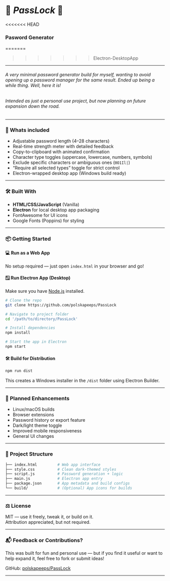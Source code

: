  # 🔑 *PassLock* 🔑
<<<<<<< HEAD
### Pasword Generator 
=======
>>>>>>> Electron-DesktopApp

 ---

###### A very minimal password generator build for myself, wanting to avoid opening up a password manager for the same result. Ended up being a while thing. Well, here it is!

###### Intended as just a personal use project, but now planning on future expansion down the road. 
 
---

### 🚀 Whats included

- Adjustable password length (4–28 characters)
- Real-time strength meter with detailed feedback
- Copy-to-clipboard with animated confirmation
- Character type toggles (uppercase, lowercase, numbers, symbols)
- Exclude specific characters or ambiguous ones (`0O1Il|`)
- “Require all selected types” toggle for strict control
- Electron-wrapped desktop app (Windows build ready)

---

### 🛠 Built With

- **HTML/CSS/JavaScript** (Vanilla)
- **Electron** for local desktop app packaging  
- FontAwesome for UI icons  
- Google Fonts (Poppins) for styling

---

### 📦 Getting Started

#### 💻 Run as a Web App

No setup required — just open `index.html` in your browser and go!

#### 🪟 Run Electron App (Desktop)

Make sure you have [Node.js](https://nodejs.org/) installed.

```bash
# Clone the repo
git clone https://github.com/polskapeeps/PassLock

# Navigate to project folder
cd '/path/to/directory/PassLock'

# Install dependencies
npm install

# Start the app in Electron
npm start
```

#### 🛠 Build for Distribution

```bash
npm run dist
```

This creates a Windows installer in the `/dist` folder using Electron Builder.

---

### 🧩 Planned Enhancements

- Linux/macOS builds
- Browser extensions
- Password history or export feature
- Dark/light theme toggle
- Improved mobile responsiveness
- General UI changes

---

### 📁 Project Structure

```bash
├── index.html         # Web app interface
├── style.css          # Clean dark-themed styles
├── script.js          # Password generation + logic
├── main.js            # Electron app entry
├── package.json       # App metadata and build configs
└── build/             # (Optional) App icons for builds
```

---

### ⚖ License

MIT — use it freely, tweak it, or build on it.  
Attribution appreciated, but not required.

---

### 📬 Feedback or Contributions?

This was built for fun and personal use — but if you find it useful or want to help expand it, feel free to fork or submit ideas!

GitHub: [polskapeeps/PassLock](https://github.com/polskapeeps/PassLock)

---
